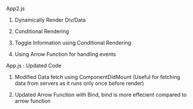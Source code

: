 App2.js 

1. Dynamically Render Div/Data

2. Conditional Rendering

3. Toggle Information using Conditional Rendering

4. Using Arrow Function for handling events


App.js : Updated Code

1. Modified Data fetch  using ComponentDidMount (Useful for fetching data from servers as it runs only once before render)

2. Updated Arrow Function with Bind, bind is more effecient compared to arrow function
